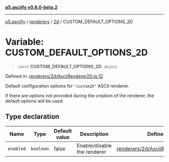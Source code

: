 [**p5.asciify v0.8.0-beta.2**](../../../../../README.md)

***

[p5.asciify](../../../../../README.md) / [renderers](../../../README.md) / [2d](../README.md) / CUSTOM\_DEFAULT\_OPTIONS\_2D

# Variable: CUSTOM\_DEFAULT\_OPTIONS\_2D

> `const` **CUSTOM\_DEFAULT\_OPTIONS\_2D**: `object`

Defined in: [renderers/2d/AsciiRenderer2D.ts:12](https://github.com/humanbydefinition/p5.asciify/blob/74cffcf930697a5f633b5e35f91777ec8f4d62e4/src/lib/renderers/2d/AsciiRenderer2D.ts#L12)

Default configuration options for `"custom2D"` ASCII renderer. 

If there are options not provided during the creation of the renderer, the default options will be used.

## Type declaration

| Name | Type | Default value | Description | Defined in |
| ------ | ------ | ------ | ------ | ------ |
| <a id="enabled"></a> `enabled` | `boolean` | false | Enable/disable the renderer | [renderers/2d/AsciiRenderer2D.ts:14](https://github.com/humanbydefinition/p5.asciify/blob/74cffcf930697a5f633b5e35f91777ec8f4d62e4/src/lib/renderers/2d/AsciiRenderer2D.ts#L14) |
